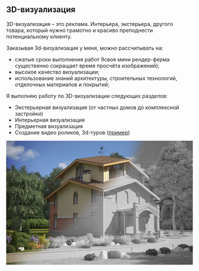 ## 3D-визуализация

3D-визуализация – это реклама. Интерьера, экстерьера, другого товара, который нужно грамотно и красиво преподнести потенциальному клиенту.

Заказывая 3d-визуализация у меня, можно рассчитывать на:

* сжатые сроки выполнения работ 9своя мини рендер-ферма существенно сокращает время просчёта изображений);
* высокое качество визуализации;
* использование знаний архитектуры, строительных технологий, отделочных материалов и покрытий;


Я выполняю работу по 3D-визуализации следующих разделов:

* Экстерьерная визуализация (от частных домов до комплексной застройки)
* Интерьерная визуализация
* Предметная визуализация
* Создание видео роликов, 3d-туров ([пример](../portfolio/))

![](../visualization.jpg)
